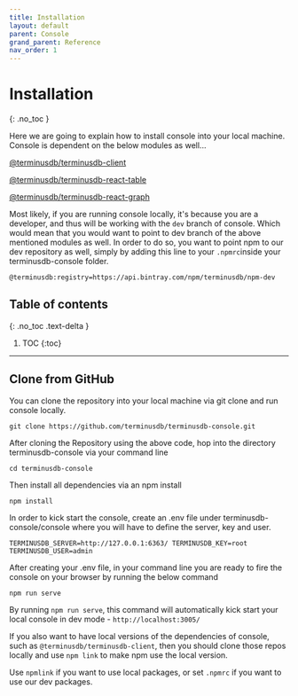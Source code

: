 ```yaml
---
title: Installation
layout: default
parent: Console
grand_parent: Reference
nav_order: 1
---
```

# Installation

{: .no_toc }

Here we are going to explain how to install console into your local machine. Console is dependent on the below modules as well... 

[@terminusdb/terminusdb-client](https://github.com/terminusdb/terminusdb-client)

[@terminusdb/terminusdb-react-table](https://github.com/terminusdb/terminusdb-react-table)

[@terminusdb/terminusdb-react-graph](https://github.com/terminusdb/terminusdb-react-graph)

Most likely, if you are running console locally, it's because you are a developer, and thus will be working with the `dev` branch of console. Which would mean that you would want to point to dev branch of the above mentioned modules as well. In order to do so, you want to point npm to our dev repository as well, simply by adding this line to your `.npmrc`inside your terminusdb-console folder.

`@terminusdb:registry=https://api.bintray.com/npm/terminusdb/npm-dev`

## Table of contents

{: .no_toc .text-delta }

1. TOC
   {:toc}

- - -



## Clone from GitHub

You can clone the repository into your local machine via git clone and run console locally.

```shell
git clone https://github.com/terminusdb/terminusdb-console.git
```



After cloning the Repository using the above code, hop into the directory terminusdb-console via your command line

`cd terminusdb-console`

Then install all dependencies via an npm install

`npm install `

In order to kick start the console, create an .env file under terminusdb-console/console where you will have to define the server, key and user.

`TERMINUSDB_SERVER=http://127.0.0.1:6363/
TERMINUSDB_KEY=root
TERMINUSDB_USER=admin`

After creating your .env file, in your command line you are ready to fire the console on your browser by running the below command

`npm run serve`

By running `npm run serve`, this command will automatically kick start your local console in dev mode - `http://localhost:3005/`

If you also want to have local versions of the dependencies of console, such as `@terminusdb/terminusdb-client`, then you should clone those repos locally and use `npm link` to make npm use the local version.

Use `npmlink` if you want to use local packages, or set `.npmrc` if you want to use our dev packages.